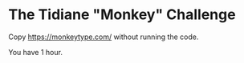 # The Tidiane "Monkey" Challenge

Copy https://monkeytype.com/ without running the code.

You have 1 hour.

